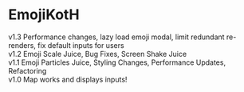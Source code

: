 # EmojiKotH

v1.3 Performance changes, lazy load emoji modal, limit redundant re-renders, fix default inputs for users <br>
v1.2 Emoji Scale Juice, Bug Fixes, Screen Shake Juice <br>
v1.1 Emoji Particles Juice, Styling Changes, Performance Updates, Refactoring <br>
v1.0 Map works and displays inputs! <br>
